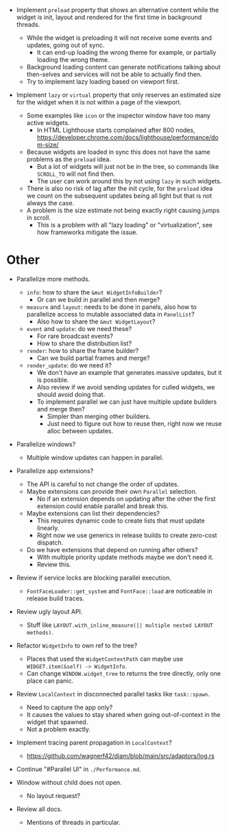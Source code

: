 * Implement `preload` property that shows an alternative content while the widget is init, layout and rendered for
  the first time in background threads.
  - While the widget is preloading it will not receive some events and updates, going out of sync.
    - It can end-up loading the wrong theme for example, or partially loading the wrong theme.
  - Background loading content can generate notifications talking about then-selves and services will not be able to actually find then.
  - Try to implement lazy loading based on viewport first.

* Implement `lazy` or `virtual` property that only reserves an estimated size for the widget when it is not within a page of the
    viewport.
    - Some examples like `icon` or the inspector window have too many active widgets.
        - In HTML Lighthouse starts complained after 800 nodes, https://developer.chrome.com/docs/lighthouse/performance/dom-size/
    - Because widgets are loaded in sync this does not have the same problems as the `preload` idea.
        - But a lot of widgets will just not be in the tree, so commands like `SCROLL_TO` will not find then.
        - The user can work around this by not using `lazy` in such widgets.
    - There is also no risk of lag after the init cycle, for the `preload` idea we count on the subsequent updates being all light
      but that is not always the case.
    - A problem is the size estimate not being exactly right causing jumps in scroll.
        - This is a problem with all "lazy loading" or "virtualization", see how frameworks mitigate the issue.

# Other

* Parallelize more methods.
    - `info`: how to share the `&mut WidgetInfoBuilder`?
        - Or can we build in parallel and then merge?
    - `measure` and `layout`: needs to be done in panels, also how to parallelize access to mutable associated data in `PanelList`?
        - Also how to share the `&mut WidgetLayout`?
    - `event` and `update`: do we need these?
        - For rare broadcast events?
        - How to share the distribution list?
    - `render`: how to share the frame builder?
        - Can we build partial frames and merge?
    - `render_update`: do we need it?
        - We don't have an example that generates massive updates, but it is possible.
        - Also review if we avoid sending updates for culled widgets, we should avoid doing that.
        - To implement parallel we can just have multiple update builders and merge then?
            - Simpler than merging other builders.
            - Just need to figure out how to reuse then, right now we reuse alloc between updates.

* Parallelize windows?
    - Multiple window updates can happen in parallel.

* Parallelize app extensions?
    - The API is careful to not change the order of updates.
    - Maybe extensions can provide their own `Parallel` selection.
        - No if an extension depends on updating after the other the first extension could enable parallel and break this.
    - Maybe extensions can list their dependencies?
        - This requires dynamic code to create lists that must update linearly.
        - Right now we use generics in release builds to create zero-cost dispatch.
    - Do we have extensions that depend on running after others?
        - With multiple priority update methods maybe we don't need it.
        - Review this.

* Review if service locks are blocking parallel execution.
    - `FontFaceLoader::get_system` and `FontFace::load` are noticeable in release build traces.

* Review ugly layout API.
    - Stuff like `LAYOUT.with_inline_measure(|| multiple nested LAYOUT methods)`.

* Refactor `WidgetInfo` to own ref to the tree?
    - Places that used the `WidgetContextPath` can maybe use `WIDGET.item(&self) -> WidgetInfo`.
    - Can change `WINDOW.widget_tree` to returns the tree directly, only one place can panic.

* Review `LocalContext` in disconnected parallel tasks like `task::spawn`.
    - Need to capture the app only?
    - It causes the values to stay shared when going out-of-context in the widget that spawned.
    - Not a problem exactly.

* Implement tracing parent propagation in `LocalContext`?
    - https://github.com/wagnerf42/diam/blob/main/src/adaptors/log.rs

* Continue "#Parallel UI" in `./Performance.md`.

* Window without child does not open.
    - No layout request?

* Review all docs.
    - Mentions of threads in particular.